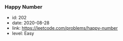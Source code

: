 ### Happy Number

* id: 202
* date: 2020-08-28
* link: https://leetcode.com/problems/happy-number
* level: Easy
